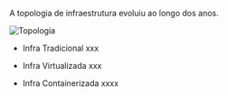 A topologia de infraestrutura evoluiu ao longo dos anos.

![Topologia](/wandersondias/scenarios/teste-wanderson/assets/topologia-infra.png)

- Infra Tradicional
xxx

- Infra Virtualizada
xxx

- Infra Containerizada
xxxx
